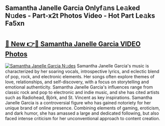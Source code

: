 ## Samantha Janelle Garcia Onlyf𝚊ns Le𝚊ked N𝚞des - Part-x2t Photos Video - Hot Part Le𝚊ks Fa5xn

# <h2><a href="http://ab71001.deff.icu/?id=Samantha+Janelle+Garcia">🔗 New 👉🔴 Samantha Janelle Garcia VIDEO Photos</a></h2>

[![Samantha Janelle Garcia N𝚞des](https://i.imgur.com/rIISA9y.gif)](http://ab71001.deff.icu/?id=Samantha+Janelle+Garcia)
Samantha Janelle Garcia's music is characterized by her soaring vocals, introspective lyrics, and eclectic blend of pop, rock, and electronic elements. Her songs often explore themes of love, relationships, and self-discovery, with a focus on storytelling and emotional authenticity. Samantha Janelle Garcia's influences range from classic rock and pop to electronic and indie music, and she has cited artists such as Radiohead, Björk, and St. Vincent as key inspirations. Samantha Janelle Garcia is a controversial figure who has gained notoriety for her unique brand of online presence. Combining elements of gaming, eroticism, and dark humor, she has amassed a large and dedicated following, but also faced intense criticism for her unconventional approach to content creation.
